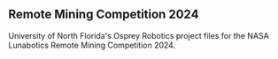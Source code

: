 ## Remote Mining Competition 2024

University of North Florida's Osprey Robotics project files for the NASA
Lunabotics Remote Mining Competition 2024.
